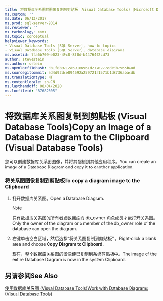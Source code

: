 ```yaml
---
title: 将数据库关系图的图像复制到剪贴板 (Visual Database Tools) |Microsoft Docs
ms.custom: ''
ms.date: 06/13/2017
ms.prod: sql-server-2014
ms.reviewer: ''
ms.technology: ssms
ms.topic: conceptual
helpviewer_keywords:
- Visual Database Tools [SQL Server], how-to topics
- Visual Database Tools [SQL Server], database diagrams
ms.assetid: 7fa6b709-e023-49c8-8f0d-b4476402cd73
author: stevestein
ms.author: sstein
ms.openlocfilehash: cb1feb9212a69106961d27702778dedb7965b40d
ms.sourcegitcommit: ad4d92dce894592a259721a1571b1d8736abacdb
ms.translationtype: MT
ms.contentlocale: zh-CN
ms.lasthandoff: 08/04/2020
ms.locfileid: "87682605"
---
```

# <a name="copy-an-image-of-a-database-diagram-to-the-clipboard-visual-database-tools"></a><span data-ttu-id="b0c62-102">将数据库关系图复制到剪贴板 (Visual Database Tools)</span><span class="sxs-lookup"><span data-stu-id="b0c62-102">Copy an Image of a Database Diagram to the Clipboard (Visual Database Tools)</span></span>
  <span data-ttu-id="b0c62-103">您可以创建数据库关系图图像，并将其复制到其他应用程序。</span><span class="sxs-lookup"><span data-stu-id="b0c62-103">You can create an image of a Database Diagram and copy it to another application.</span></span>  
  
### <a name="to-copy-a-diagram-image-to-the-clipboard"></a><span data-ttu-id="b0c62-104">将关系图图像复制到剪贴板</span><span class="sxs-lookup"><span data-stu-id="b0c62-104">To copy a diagram image to the Clipboard</span></span>  
  
1.  <span data-ttu-id="b0c62-105">打开数据库关系图。</span><span class="sxs-lookup"><span data-stu-id="b0c62-105">Open a Database Diagram.</span></span>  
  
    > [!NOTE]  
    >  <span data-ttu-id="b0c62-106">只有数据库关系图的所有者或数据库的 db_owner 角色成员才能打开关系图。</span><span class="sxs-lookup"><span data-stu-id="b0c62-106">Only the owner of the diagram or a member of the db_owner role of the database can open the diagram.</span></span>  
  
2.  <span data-ttu-id="b0c62-107">右键单击空白区域，然后选择“将关系图复制到剪贴板”  。</span><span class="sxs-lookup"><span data-stu-id="b0c62-107">Right-click a blank area and choose **Copy Diagram to Clipboard**.</span></span>  
  
     <span data-ttu-id="b0c62-108">现在，整个数据库关系图的图像便已复制到系统剪贴板中。</span><span class="sxs-lookup"><span data-stu-id="b0c62-108">The image of the entire Database Diagram is now in the system Clipboard.</span></span>  
  
## <a name="see-also"></a><span data-ttu-id="b0c62-109">另请参阅</span><span class="sxs-lookup"><span data-stu-id="b0c62-109">See Also</span></span>  
 [<span data-ttu-id="b0c62-110">使用数据库关系图 (Visual Database Tools)</span><span class="sxs-lookup"><span data-stu-id="b0c62-110">Work with Database Diagrams &#40;Visual Database Tools&#41;</span></span>](visual-database-tools.md)  
  
  
